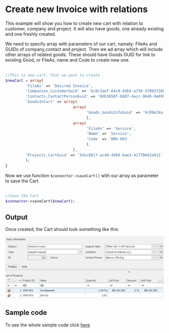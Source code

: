 # Create new Invoice with relations
This example will show you how to create new cart with relation to customer, company and project. It will also have goods, one already existing and one freshly created.

We need to specify array with parameters of our cart, namely: FileAs and GUIDs of company,contact and project. Then we ad array which will include other arrays of related goods. These should have Goods GUID for link to existing Good, or FileAs, name and Code to create new one.

```php

//This is new cart, that we want to create
$newCart = array(
		 'FileAs' => 'Desired Invoice',
		 'Companies_CustomerGuid' => 'bc0c3aef-64c9-4db5-a739-370937268203',
		 'Contacts_ContactPersonGuid' => '0db3650f-bb87-4acc-96d6-9e6993cc6e61',
		 'GoodsInCart' => array(
							  array(
									'Goods_GoodsInfoGuid' => '9c09e24a-3901-448f-928e-d2041d327cc7'
									),
							  array(
									'FileAs' => 'Service',
									'Name' => 'Service',
									'Code' => 'WRK-003'
									),
							  ),
		 'Projects_CartGuid' => '5dac8817-ac48-4469-bae3-41778042a911'
		 );
}

```

Now we use function ```$connector->saveCart()``` with our array as parameter to save the Cart.

```php

//Save the Cart
$connector->saveCart($newCart);
```

## Output

Once created, the Cart should look something like this:

![example output](Images/sample_output.PNG)


## Sample code
To see the whole sample code click [here](sample_code.php)